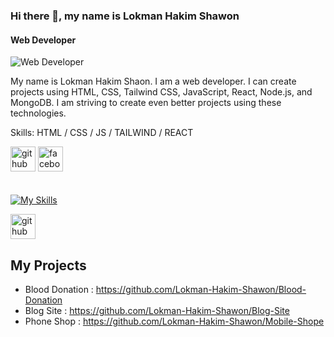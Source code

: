 ### Hi there 👋, my name is Lokman Hakim Shawon
#### Web Developer
![Web Developer](https://i.ibb.co/QjRx68Y/1.png)

My name is Lokman Hakim Shaon. I am a web developer. I can create projects using HTML, CSS, Tailwind CSS, JavaScript, React, Node.js, and MongoDB. I am striving to create even better projects using these technologies.

Skills: HTML / CSS / JS / TAILWIND / REACT 



[<img src='https://cdn.jsdelivr.net/npm/simple-icons@3.0.1/icons/github.svg' alt='github' height='40'>](https://github.com/Lokman )  [<img src='https://cdn.jsdelivr.net/npm/simple-icons@3.0.1/icons/facebook.svg' alt='facebook' height='40'>](https://www.facebook.com/https://www.youtube.com/redirect?event=channel_header&redir_token=QUFFLUhqa1FQbWo3RG1BNF9XcnlQSGJyNVh0RXlKTUt4UXxBQ3Jtc0tsbjBuWmlkektwakRTc2FMQncwVi1RWmlHSGwtSDZaeEtkY0tVVVNYVGVaTVlVUHlPMFl3TXR3SkpmNUQ4cGt6UVNENVNodkd0c01GRThvVG9QMGF2a2ZYZ2tZeHBMRXF1YUp1UFVJQXk1Q0ZocnNhTQ&q=https%3A%2F%2Fwww.facebook.com%2Fprofile.php%3Fid%3D100064681125426)  
<br>
<br/>
[![My Skills](https://skillicons.dev/icons?i=html,css,tailwind,js,react,firebase,github,linkedin,nodejs,mongo,vite)](https://skillicons.dev)

[<img src='https://i.ibb.co/9Ww13k3/Lokman-Hakim-Shawon-langs-1.png' alt='github' height='40'>](https://github.com/Lokman )
 ## My Projects
 - Blood Donation : https://github.com/Lokman-Hakim-Shawon/Blood-Donation
 - Blog Site : https://github.com/Lokman-Hakim-Shawon/Blog-Site
 - Phone Shop : https://github.com/Lokman-Hakim-Shawon/Mobile-Shope
